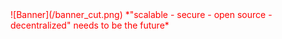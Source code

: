 <div style="color: red;">
  ![Banner](/banner_cut.png)
  *"scalable - secure - open source - decentralized" needs to be the future*
</div>
